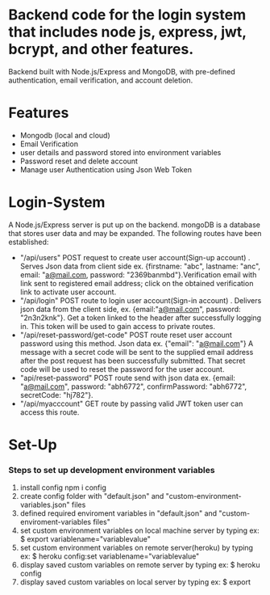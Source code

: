 # Backend code for the login system that includes node js, express, jwt, bcrypt, and other features.
Backend built with Node.js/Express and MongoDB, with pre-defined authentication, email verification, and account deletion.

# Features
- Mongodb (local and cloud)
- Email Verification 
- user details and password stored into environment variables
- Password reset and delete account
- Manage user Authentication using Json Web Token

# Login-System
A Node.js/Express server is put up on the backend. mongoDB is a database that stores user data and may be expanded. The following routes have been established:
- "/api/users"  POST request to create user account(Sign-up account) . Serves Json data from client side ex. {firstname: "abc", lastname: "anc", email: "a@mail.com, 
password: "2369banmbd"}.Verification email with link sent to registered email address; click on the obtained verification link to activate user account.
- "/api/login"  POST route to login user account(Sign-in account) . Delivers json data from the client side, ex. {email:"a@mail.com", password: "2n3n2knk"}.
Get a token linked to the header after successfully logging in. This token will be used to gain access to private routes.
- "/api/reset-password/get-code" POST route reset user account password using this method. Json data ex. {"email": "a@mail.com"} 
A message with a secret code will be sent to the supplied email address after the post request has been successfully submitted. That secret code will be 
used to reset the password for the user account.
- "api/reset-password" POST route send with json data ex. {email: "a@mail.com", password: "abh6772", confirmPassword: "abh6772", secretCode: "hj782"}. 
- "/api/myacccount" GET route by passing valid JWT token user can access this route. 

# Set-Up
### Steps to set up development environment variables
1. install config npm i config 
2. create config folder with "default.json" and "custom-environment-variables.json" files
3. defined required enviroment variables in "default.json" and "custom-enviroment-variables files"
4. set custom environment variables on local machine server by typing ex: $ export variablename="variablevalue"
5. set custom environment variables on remote server(heroku) by  typing ex: $ heroku config:set variablename="variablevalue"
6. display saved custom variables on remote server by typing ex: $ heroku config
7. display saved custom variables on local server by typing ex: $ export
 
